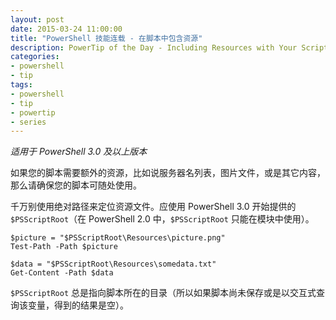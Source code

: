 ```yaml
---
layout: post
date: 2015-03-24 11:00:00
title: "PowerShell 技能连载 - 在脚本中包含资源"
description: PowerTip of the Day - Including Resources with Your Scripts
categories:
- powershell
- tip
tags:
- powershell
- tip
- powertip
- series
---
```

_适用于 PowerShell 3.0 及以上版本_

如果您的脚本需要额外的资源，比如说服务器名列表，图片文件，或是其它内容，那么请确保您的脚本可随处使用。

千万别使用绝对路径来定位资源文件。应使用 PowerShell 3.0 开始提供的 `$PSScriptRoot`（在 PowerShell 2.0 中，`$PSScriptRoot` 只能在模块中使用）。

    $picture = "$PSScriptRoot\Resources\picture.png"
    Test-Path -Path $picture

    $data = "$PSScriptRoot\Resources\somedata.txt"
    Get-Content -Path $data

`$PSScriptRoot` 总是指向脚本所在的目录（所以如果脚本尚未保存或是以交互式查询该变量，得到的结果是空）。

<!--本文国际来源：[Including Resources with Your Scripts](http://community.idera.com/powershell/powertips/b/tips/posts/including-resources-with-your-scripts)-->
